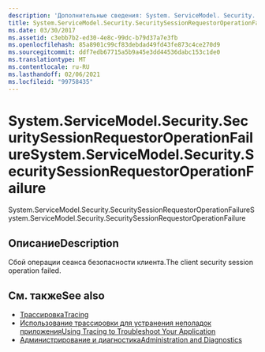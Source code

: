 ```yaml
---
description: 'Дополнительные сведения: System. ServiceModel. Security. Секуритисессионрекуестороператионфаилуре'
title: System.ServiceModel.Security.SecuritySessionRequestorOperationFailure
ms.date: 03/30/2017
ms.assetid: c3ebb7b2-ed30-4e8c-99dc-b79d37a7e3fb
ms.openlocfilehash: 85a8901c99cf83debdad49fd43fe873c4ce270d9
ms.sourcegitcommit: ddf7edb67715a5b9a45e3dd44536dabc153c1de0
ms.translationtype: MT
ms.contentlocale: ru-RU
ms.lasthandoff: 02/06/2021
ms.locfileid: "99758435"
---
```

# <a name="systemservicemodelsecuritysecuritysessionrequestoroperationfailure"></a><span data-ttu-id="3cbf3-103">System.ServiceModel.Security.SecuritySessionRequestorOperationFailure</span><span class="sxs-lookup"><span data-stu-id="3cbf3-103">System.ServiceModel.Security.SecuritySessionRequestorOperationFailure</span></span>

<span data-ttu-id="3cbf3-104">System.ServiceModel.Security.SecuritySessionRequestorOperationFailure</span><span class="sxs-lookup"><span data-stu-id="3cbf3-104">System.ServiceModel.Security.SecuritySessionRequestorOperationFailure</span></span>  
  
## <a name="description"></a><span data-ttu-id="3cbf3-105">Описание</span><span class="sxs-lookup"><span data-stu-id="3cbf3-105">Description</span></span>  

 <span data-ttu-id="3cbf3-106">Сбой операции сеанса безопасности клиента.</span><span class="sxs-lookup"><span data-stu-id="3cbf3-106">The client security session operation failed.</span></span>  
  
## <a name="see-also"></a><span data-ttu-id="3cbf3-107">См. также</span><span class="sxs-lookup"><span data-stu-id="3cbf3-107">See also</span></span>

- [<span data-ttu-id="3cbf3-108">Трассировка</span><span class="sxs-lookup"><span data-stu-id="3cbf3-108">Tracing</span></span>](index.md)
- [<span data-ttu-id="3cbf3-109">Использование трассировки для устранения неполадок приложения</span><span class="sxs-lookup"><span data-stu-id="3cbf3-109">Using Tracing to Troubleshoot Your Application</span></span>](using-tracing-to-troubleshoot-your-application.md)
- [<span data-ttu-id="3cbf3-110">Администрирование и диагностика</span><span class="sxs-lookup"><span data-stu-id="3cbf3-110">Administration and Diagnostics</span></span>](../index.md)
